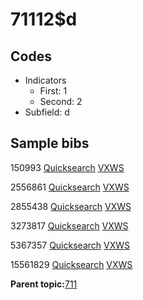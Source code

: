# 71112$d

## Codes

-   Indicators
    -   First: 1
    -   Second: 2
-   Subfield: d

## Sample bibs

150993 [Quicksearch](https://search.library.yale.edu/catalog/150993) [VXWS](http://prodorbis.library.yale.edu:7014/vxws/GetHoldingsService?bibId=150993)

2556861 [Quicksearch](https://search.library.yale.edu/catalog/2556861) [VXWS](http://prodorbis.library.yale.edu:7014/vxws/GetHoldingsService?bibId=2556861)

2855438 [Quicksearch](https://search.library.yale.edu/catalog/2855438) [VXWS](http://prodorbis.library.yale.edu:7014/vxws/GetHoldingsService?bibId=2855438)

3273817 [Quicksearch](https://search.library.yale.edu/catalog/3273817) [VXWS](http://prodorbis.library.yale.edu:7014/vxws/GetHoldingsService?bibId=3273817)

5367357 [Quicksearch](https://search.library.yale.edu/catalog/5367357) [VXWS](http://prodorbis.library.yale.edu:7014/vxws/GetHoldingsService?bibId=5367357)

15561829 [Quicksearch](https://search.library.yale.edu/catalog/15561829) [VXWS](http://prodorbis.library.yale.edu:7014/vxws/GetHoldingsService?bibId=15561829)

**Parent topic:**[711](../../tags/711/711.md)

